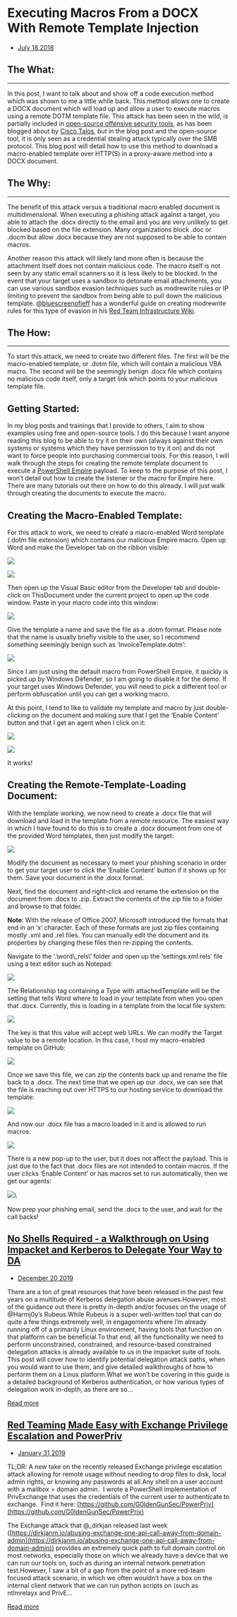 # Executing Macros From a DOCX With Remote Template Injection

- [July 18,2018](http://blog.redxorblue.com/2018/07/executing-macros-from-docx-with-remote.html)

## The What:
---------

In this post, I want to talk about and show off a code execution method
which was shown to me a little while back. This method allows one to
create a DOCX document which will load up and allow a user to execute
macros using a remote DOTM template file. This attack has been seen in
the wild, is partially included in [open-source offensive security tools](https://github.com/ryhanson/phishery/blob/master/badocx/badocx.go),
as has been blogged about by [Cisco Talos](https://blog.talosintelligence.com/2017/07/template-injection.html),
but in the blog post and the open-source tool, it is only seen as a
credential stealing attack typically over the SMB protocol. This blog
post will detail how to use this method to download a macro-enabled
template over HTTP(S) in a proxy-aware method into a DOCX document.

## The Why:
--------

The benefit of this attack versus a traditional macro enabled document
is multidimensional. When executing a phishing attack against a target,
you able to attach the .docx directly to the email and you are very
unlikely to get blocked based on the file extension. Many organizations
block .doc or .docm but allow .docx because they are not supposed to be
able to contain macros.


Another reason this attack will likely land more often is because the
attachment itself does not contain malicious code. The macro itself is
not seen by any static email scanners so it is less likely to be
blocked. In the event that your target uses a sandbox to detonate email
attachments, you can use various sandbox evasion techniques such as
modrewrite rules or IP limiting to prevent the sandbox from being able
to pull down the malicious template.
[@bluescreenofjeff](https://twitter.com/bluscreenofjeff) has a wonderful
guide on creating modrewrite rules for this type of evasion in his [Red Team Infrastructure Wiki](https://github.com/bluscreenofjeff/Red-Team-Infrastructure-Wiki).  

## The How:
--------

To start this attack, we need to create two different files. The first
will be the macro-enabled template, or .dotm file, which will contain a
malicious VBA macro. The second will be the seemingly benign .docx file
which contains no malicious code itself, only a target link which points
to your malicious template file.


## Getting Started:

In my blog posts and trainings that I provide to others, I aim to show
examples using free and open-source tools. I do this because I want
anyone reading this blog to be able to try it on their own (always
against their own systems or systems which they have permission to try
it on) and do not want to force people into purchasing commercial tools.
For this reason, I will walk through the steps for creating the remote
template document to execute a [PowerShell Empire](https://github.com/EmpireProject/Empire) payload. To keep to the
purpose of this post, I won’t detail out how to create the listener or
the macro for Empire here. There are many tutorials out there on how to
do this already. I will just walk through creating the documents to
execute the macro.

## Creating the Macro-Enabled Template:

For this attack to work, we need to create a macro-enabled Word template
(.dotm file extension) which contains our malicious Empire macro. Open
up Word and make the Developer tab on the ribbon visible:

[![](https://4.bp.blogspot.com/-wj0jD7ksex8/W0_QJYUUecI/AAAAAAAAAJI/9VIllbwechQf79x1a2Tjksb0S82TKVV0ACLcBGAs/s640/1.png)](https://4.bp.blogspot.com/-wj0jD7ksex8/W0_QJYUUecI/AAAAAAAAAJI/9VIllbwechQf79x1a2Tjksb0S82TKVV0ACLcBGAs/s1600/1.png)

[![](https://1.bp.blogspot.com/-0A22d9qqWyk/W0_QNpEdu5I/AAAAAAAAAJc/kcHdJA12v7YAc270hoCLh82lCg9XfsifwCLcBGAs/s640/2.png)](https://1.bp.blogspot.com/-0A22d9qqWyk/W0_QNpEdu5I/AAAAAAAAAJc/kcHdJA12v7YAc270hoCLh82lCg9XfsifwCLcBGAs/s1600/2.png)

Then open up the Visual Basic editor from the Developer tab and
double-click on ThisDocument under the current project to open up the
code window. Paste in your macro code into this window:

[![](https://4.bp.blogspot.com/-DeCtZMbFVXw/W0_QObTQd7I/AAAAAAAAAJk/NZQpG6VzFgs_vDlzJcZ5l01OXS_YHGYcACLcBGAs/s640/3.png)](https://4.bp.blogspot.com/-DeCtZMbFVXw/W0_QObTQd7I/AAAAAAAAAJk/NZQpG6VzFgs_vDlzJcZ5l01OXS_YHGYcACLcBGAs/s1600/3.png)


Give the template a name and save the file as a .dotm format. Please
note that the name is usually briefly visible to the user, so I
recommend something seemingly benign such as ‘InvoiceTemplate.dotm’:


[![](https://3.bp.blogspot.com/-g27okNg98ag/W0_QOKF8f2I/AAAAAAAAAJg/JgTnGlHXEdcyPV-E6XPz9hJY8TWlQmh2ACLcBGAs/s640/4.png)](https://3.bp.blogspot.com/-g27okNg98ag/W0_QOKF8f2I/AAAAAAAAAJg/JgTnGlHXEdcyPV-E6XPz9hJY8TWlQmh2ACLcBGAs/s1600/4.png)


Since I am just using the default macro from PowerShell Empire, it
quickly is picked up by Windows Defender, so I am going to disable it
for the demo. If your target uses Windows Defender, you will need to
pick a different tool or perform obfuscation until you can get a working
macro.

At this point, I tend to like to validate my template and macro by just
double-clicking on the document and making sure that I get the ‘Enable
Content’ button and that I get an agent when I click on it:

[![](https://2.bp.blogspot.com/-IDE2KEM_Fac/W0_QOt7L6CI/AAAAAAAAAJo/tWXN8xY7LI4CNrO4n1EWQO6nFXZ4xEeFgCLcBGAs/s640/5.png)](https://2.bp.blogspot.com/-IDE2KEM_Fac/W0_QOt7L6CI/AAAAAAAAAJo/tWXN8xY7LI4CNrO4n1EWQO6nFXZ4xEeFgCLcBGAs/s1600/5.png)

[![](https://4.bp.blogspot.com/-5fH39c0oQKA/W0_QOmcei0I/AAAAAAAAAJs/GnlPsJK6CwUrNQLadqWVyNbfXzwoH9cigCLcBGAs/s640/6.png)](https://4.bp.blogspot.com/-5fH39c0oQKA/W0_QOmcei0I/AAAAAAAAAJs/GnlPsJK6CwUrNQLadqWVyNbfXzwoH9cigCLcBGAs/s1600/6.png)

It works!

## Creating the Remote-Template-Loading Document:

With the template working, we now need to create a .docx file that will
download and load in the template from a remote resource. The easiest
way in which I have found to do this is to create a .docx document from
one of the provided Word templates, then just modify the target:

[![](https://1.bp.blogspot.com/-OUQJEY14_NM/W0_QQHRA_eI/AAAAAAAAAJ4/XGHxmcBemuopEn_0xa5wX1XzG4VuLa4VACLcBGAs/s640/7.png)](https://1.bp.blogspot.com/-OUQJEY14_NM/W0_QQHRA_eI/AAAAAAAAAJ4/XGHxmcBemuopEn_0xa5wX1XzG4VuLa4VACLcBGAs/s1600/7.png)

Modify the document as necessary to meet your phishing scenario in order
to get your target user to click the ‘Enable Content’ button if it shows
up for them. Save your document in the .docx format.

Next, find the document and right-click and rename the extension on the
document from .docx to .zip. Extract the contents of the zip file to a
folder and browse to that folder.

**Note**: With the release of Office 2007, Microsoft introduced the
formats that end in an ‘x’ character. Each of these formats are just zip
files containing mostly .xml and .rel files. You can manually edit the
document and its properties by changing these files then re-zipping the
contents.

Navigate to the ‘.\\word\\\_rels\\’ folder and open up the
‘settings.xml.rels’ file using a text editor such as Notepad:


[![](https://3.bp.blogspot.com/-6fE7ZXJkAJU/W0_QPq9WkuI/AAAAAAAAAJ0/M_RLHBJUN4EWygJWI9D-tBPD149QLktrQCLcBGAs/s640/8.png)](https://3.bp.blogspot.com/-6fE7ZXJkAJU/W0_QPq9WkuI/AAAAAAAAAJ0/M_RLHBJUN4EWygJWI9D-tBPD149QLktrQCLcBGAs/s1600/8.png)


The Relationship tag containing a Type with attachedTemplate will be the
setting that tells Word where to load in your template from when you
open that .docx. Currently, this is loading in a template from the local
file system:

[![](https://3.bp.blogspot.com/-_Fq3JS9E_1g/W0_QPlDLJLI/AAAAAAAAAJw/aC7EoxQ2mfwKJWkpItv_JYRzLDDnZdYqQCLcBGAs/s640/9.png)](https://3.bp.blogspot.com/-_Fq3JS9E_1g/W0_QPlDLJLI/AAAAAAAAAJw/aC7EoxQ2mfwKJWkpItv_JYRzLDDnZdYqQCLcBGAs/s1600/9.png)

The key is that this value will accept web URLs. We can modify the
Target value to be a remote location. In this case, I host my
macro-enabled template on GitHub:

[![](https://1.bp.blogspot.com/--0V11mdfHS8/W0_QM7Eu7zI/AAAAAAAAAJQ/FOAkF0i9IKURl-M2o53Oh5OCuUISBPjNQCLcBGAs/s640/10.png)](https://1.bp.blogspot.com/--0V11mdfHS8/W0_QM7Eu7zI/AAAAAAAAAJQ/FOAkF0i9IKURl-M2o53Oh5OCuUISBPjNQCLcBGAs/s1600/10.png)

Once we save this file, we can zip the contents back up and rename the
file back to a .docx. The next time that we open up our .docx, we can
see that the file is reaching out over HTTPS to our hosting service to
download the template:

[![](https://4.bp.blogspot.com/-_gx3V8977S0/W0_QM7qXZKI/AAAAAAAAAJM/qkaL6LjbVsUu973QKhOOfL8pPy6o4GP8gCLcBGAs/s640/11.png)](https://4.bp.blogspot.com/-_gx3V8977S0/W0_QM7qXZKI/AAAAAAAAAJM/qkaL6LjbVsUu973QKhOOfL8pPy6o4GP8gCLcBGAs/s1600/11.png)

And now our .docx file has a macro loaded in it and is allowed to run
macros:

[![](https://2.bp.blogspot.com/-u3ORB1z-ZLY/W0_QMycs6BI/AAAAAAAAAJU/yxnz3hnjFMkS1ek_BJRfyGwvYL6oGgVZgCLcBGAs/s640/12.png)](https://2.bp.blogspot.com/-u3ORB1z-ZLY/W0_QMycs6BI/AAAAAAAAAJU/yxnz3hnjFMkS1ek_BJRfyGwvYL6oGgVZgCLcBGAs/s1600/12.png)

There is a new pop-up to the user, but it does not affect the payload.
This is just due to the fact that .docx files are not intended to
contain macros. If the user clicks ‘Enable Content’ or has macros set to
run automatically, then we get our agents:

[![](https://2.bp.blogspot.com/-J99eokGALuE/W0_QNW6ijBI/AAAAAAAAAJY/gkU2Dco5SRw9ouFv8IrxoUI3iibf4KFGgCLcBGAs/s640/13.png)](https://2.bp.blogspot.com/-J99eokGALuE/W0_QNW6ijBI/AAAAAAAAAJY/gkU2Dco5SRw9ouFv8IrxoUI3iibf4KFGgCLcBGAs/s1600/13.png)\

 Now prep your phishing email, send the .docx to the user, and wait for
the call backs!


## [No Shells Required - a Walkthrough on Using Impacket and Kerberos to Delegate Your Way to DA](http://blog.redxorblue.com/2019/12/no-shells-required-using-impacket-to.html)

- [December 20,2019](http://blog.redxorblue.com/2019/12/no-shells-required-using-impacket-to.html)

There are a ton of great resources that have been released in the past
few years on a multitude of Kerberos delegation abuse avenues.However,
most of the guidance out there is pretty in-depth and/or focuses on the
usage of @Harmj0y’s Rubeus.While Rubeus is a super well-written tool
that can do quite a few things extremely well, in engagements where I’m
already running off of a primarily Linux environment, having tools that
function on that platform can be beneficial.To that end, all the
functionality we need to perform unconstrained, constrained, and
resource-based constrained delegation attacks is already available to us
in the impacket suite of tools. \
 This post will cover how to identify potential delegation attack paths,
when you would want to use them, and give detailed walkthroughs of how
to perform them on a Linux platform.What we won’t be covering in this
guide is a detailed background of Kerberos authentication, or how
various types of delegation work in-depth, as there are so…

[](http://blog.redxorblue.com/2019/12/no-shells-required-using-impacket-to.html)

[Read more](http://blog.redxorblue.com/2019/12/no-shells-required-using-impacket-to.html "No Shells Required - a Walkthrough on Using Impacket and Kerberos to Delegate Your Way to DA")

## [Red Teaming Made Easy with Exchange Privilege Escalation and PowerPriv](http://blog.redxorblue.com/2019/01/red-teaming-made-easy-with-exchange.html)

- [January 31,2019](http://blog.redxorblue.com/2019/01/red-teaming-made-easy-with-exchange.html "permanent link")

TL;DR: A new take on the recently released Exchange privilege escalation
attack allowing for remote usage without needing to drop files to disk,
local admin rights, or knowing any passwords at all.Any shell on a user
account with a mailbox = domain admin.  I wrote a PowerShell
implementation of PrivExchange that uses the credentials of the current
user to authenticate to exchange.  Find it
here: [https://github.com/G0ldenGunSec/PowerPriv](https://github.com/G0ldenGunSec/PowerPriv)

 The Exchange attack that @\_dirkjan released last week
([https://dirkjanm.io/abusing-exchange-one-api-call-away-from-domain-admin](https://dirkjanm.io/abusing-exchange-one-api-call-away-from-domain-admin))
provides an extremely quick path to full domain control on most
networks, especially those on which we already have a device that we can
run our tools on, such as during an internal network penetration
test.However, I saw a bit of a gap from the point of a more red-team
focused attack scenario, in which we often wouldn’t have a box on the
internal client network that we can run python scripts on (such as
ntlmrelayx and PrivE…

[](http://blog.redxorblue.com/2019/01/red-teaming-made-easy-with-exchange.html)

[Read more](http://blog.redxorblue.com/2019/01/red-teaming-made-easy-with-exchange.html "Red Teaming Made Easy with Exchange Privilege Escalation and PowerPriv")
